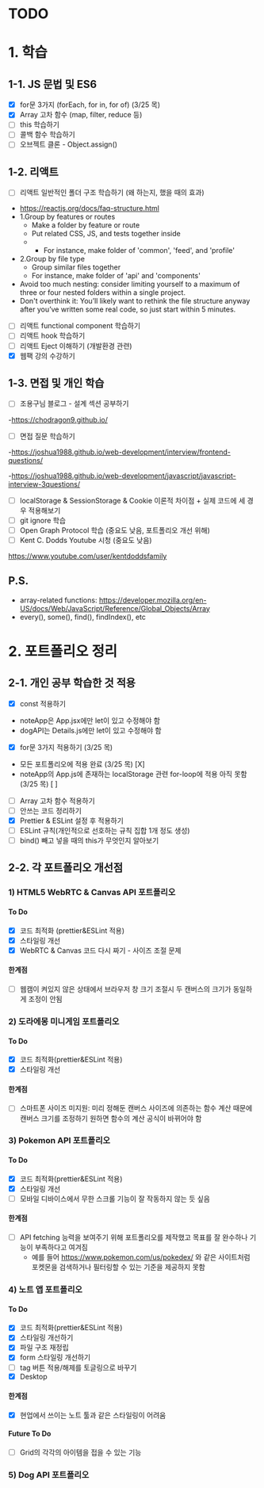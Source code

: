 # TODO
# 1. 학습
## 1-1. JS 문법 및 ES6
- [X] for문 3가지 (forEach, for in, for of) (3/25 목)
- [X] Array 고차 함수 (map, filter, reduce 등)
- [ ] this 학습하기
- [ ] 콜백 함수 학습하기
- [ ] 오브젝트 클론 - Object.assign()

## 1-2. 리액트
- [ ] 리액트 일반적인 폴더 구조 학습하기 (왜 하는지, 했을 때의 효과)
- https://reactjs.org/docs/faq-structure.html
- 1.Group by features or routes
  - Make a folder by feature or route
  - Put related CSS, JS, and tests together inside 
  - - For instance, make folder of 'common', 'feed', and 'profile'
- 2.Group by file type
  - Group similar files together
  - For instance, make folder of 'api' and 'components'
- Avoid too much nesting: consider limiting yourself to a maximum of three or four nested folders within a single project. 
- Don't overthink it: You’ll likely want to rethink the file structure anyway after you’ve written some real code, so just start within 5 minutes.
- [ ] 리액트 functional component 학습하기
- [ ] 리액트 hook 학습하기
- [ ] 리액트 Eject 이해하기 (개발환경 관련)
- [X] 웹팩 강의 수강하기

## 1-3. 면접 및 개인 학습
- [ ] 조용구님 블로그 - 설계 섹션 공부하기

-https://chodragon9.github.io/
- [ ] 면접 질문 학습하기

-https://joshua1988.github.io/web-development/interview/frontend-questions/

-https://joshua1988.github.io/web-development/javascript/javascript-interview-3questions/
- [ ] localStorage & SessionStorage & Cookie 이론적 차이점 + 실제 코드에 세 경우 적용해보기
- [ ] git ignore 학습
- [ ] Open Graph Protocol 학습 (중요도 낮음, 포트폴리오 개선 위해)
- [ ] Kent C. Dodds Youtube 시청 (중요도 낮음)

https://www.youtube.com/user/kentdoddsfamily

## P.S.
- array-related functions: https://developer.mozilla.org/en-US/docs/Web/JavaScript/Reference/Global_Objects/Array
- every(), some(), find(), findIndex(), etc

# 2. 포트폴리오 정리
## 2-1. 개인 공부 학습한 것 적용
- [X] const 적용하기
- noteApp은 App.jsx에만 let이 있고 수정해야 함
- dogAPI는 Details.js에만 let이 있고 수정해야 함
- [X] for문 3가지 적용하기 (3/25 목)
- 모든 포트폴리오에 적용 완료 (3/25 목) [X]
- noteApp의 App.js에 존재하는 localStorage 관련 for-loop에 적용 아직 못함 (3/25 목) [ ]
- [ ] Array 고차 함수 적용하기
- [ ] 안쓰는 코드 정리하기
- [x] Prettier & ESLint 설정 후 적용하기
- [ ] ESLint 규칙(개인적으로 선호하는 규칙 집합 1개 정도 생성)
- [ ] bind() 빼고 넣을 때의 this가 무엇인지 알아보기
## 2-2. 각 포트폴리오 개선점
### 1) HTML5 WebRTC & Canvas API 포트폴리오 
#### To Do
- [X] 코드 최적화 (prettier&ESLint 적용)
- [X] 스타일링 개선
- [X] WebRTC & Canvas 코드 다시 짜기 - 사이즈 조절 문제  
#### 한계점
- [ ] 웹캠이 켜있지 않은 상태에서 브라우저 창 크기 조절시 두 캔버스의 크기가 동일하게 조정이 안됨

### 2) 도라에몽 미니게임 포트폴리오 
#### To Do
- [X] 코드 최적화(prettier&ESLint 적용)
- [X] 스타일링 개선
#### 한계점
- [ ] 스마트폰 사이즈 미지원: 미리 정해둔 캔버스 사이즈에 의존하는 함수 계산 때문에 캔버스 크기를 조정하기 원하면 함수의 계산 공식이 바뀌어야 함

### 3) Pokemon API 포트폴리오 
#### To Do
- [X] 코드 최적화(prettier&ESLint 적용)
- [X] 스타일링 개선
- [ ] 모바일 디바이스에서 무한 스크롤 기능이 잘 작동하지 않는 듯 싶음
#### 한계점
- [ ] API fetching 능력을 보여주기 위해 포트폴리오를 제작했고 목표를 잘 완수하나 기능이 부족하다고 여겨짐
  - 예를 들어 https://www.pokemon.com/us/pokedex/ 와 같은 사이트처럼 포켓몬을 검색하거나 필터링할 수 있는 기준을 제공하지 못함

### 4) 노트 앱 포트폴리오 
#### To Do
- [X] 코드 최적화(prettier&ESLint 적용)
- [X] 스타일링 개선하기
- [X] 파일 구조 재정립
- [X] form 스타일링 개선하기
- [ ] tag 버튼 적용/해제를 토글링으로 바꾸기
- [X] Desktop 
#### 한계점
- [X] 현업에서 쓰이는 노트 툴과 같은 스타일링이 어려움
#### Future To Do
- [ ] Grid의 각각의 아이템을 접을 수 있는 기능

### 5) Dog API 포트폴리오 
